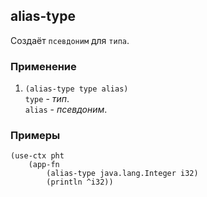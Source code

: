 ## alias-type
Создаёт `псевдоним` для `типа`.

### Применение

1. `(alias-type type alias)`<br>
`type` - _тип_.<br>
`alias` - _псевдоним_.

### Примеры

```pihta
(use-ctx pht
    (app-fn
        (alias-type java.lang.Integer i32)
        (println ^i32))
```
